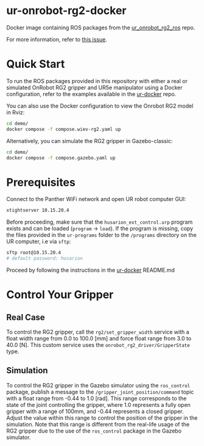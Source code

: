 # ur-onrobot-rg2-docker
Docker image containing ROS packages from the [ur_onrobot_rg2_ros](https://github.com/husarion/ur_onrobot_rg2_ros) repo.

For more information, refer to [this issue](https://github.com/UniversalRobots/Universal_Robots_ROS_Driver/issues/611).

# Quick Start

To run the ROS packages provided in this repository with either a real or simulated OnRobot RG2 gripper and UR5e manipulator using a Docker configuration, refer to the examples available in the [ur-docker](https://github.com/husarion/ur-docker#ur5e-onrobot-rg2) repo.

You can also use the Docker configuration to view the Onrobot RG2 model in Rviz:

```bash
cd demo/
docker compose -f compose.wiev-rg2.yaml up
```

Alternatively, you can simulate the RG2 gripper in Gazebo-classic:

```bash
cd demo/
docker compose -f compose.gazebo.yaml up
```

# Prerequisites

Connect to the Panther WiFi network and open UR robot computer GUI:

```bash
xtightserver 10.15.20.4
```

Before proceeding, make sure that the `husarion_ext_control.urp` program exists and can be loaded (`program` -> `load`). If the program is missing, copy the files provided in the `ur-programs` folder to the `/programs` directory on the UR computer, i.e via `sftp`:

```bash
sftp root@10.15.20.4
# default password: husarion
```

Proceed by following the instructions in the [ur-docker](https://github.com/husarion/ur-docker) README.md

# Control Your Gripper

## Real Case

To control the RG2 gripper, call the `rg2/set_gripper_width` service with a float width range from 0.0 to 100.0 [mm] and force float range from 3.0 to 40.0 [N]. This custom service uses the `onrobot_rg2_driver/GripperState` type.

## Simulation

To control the RG2 gripper in the Gazebo simulator using the `ros_control` package, publish a message to the `/gripper_joint_position/command` topic with a float range from -0.44 to 1.0 [rad]. This range corresponds to the state of the joint controlling the gripper, where 1.0 represents a fully open gripper with a range of 100mm, and -0.44 represents a closed gripper. Adjust the value within this range to control the position of the gripper in the simulation. Note that this range is different from the real-life usage of the RG2 gripper due to the use of the `ros_control` package in the Gazebo simulator.